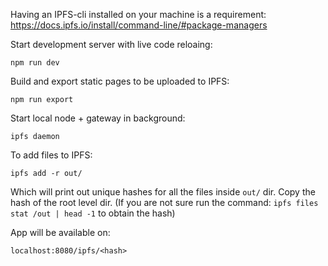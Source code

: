 Having an IPFS-cli installed on your machine is a requirement: https://docs.ipfs.io/install/command-line/#package-managers

Start development server with live code reloaing:
```
npm run dev
```

Build and export static pages to be uploaded to IPFS:
```
npm run export
```

Start local node + gateway in background:
```
ipfs daemon
```

To add files to IPFS:
```
ipfs add -r out/
```
Which will print out unique hashes for all the files inside `out/` dir. Copy the hash of the root level dir. (If you are not sure run the command: `ipfs files stat /out | head -1` to obtain the hash)

App will be available on:
```
localhost:8080/ipfs/<hash>
```

